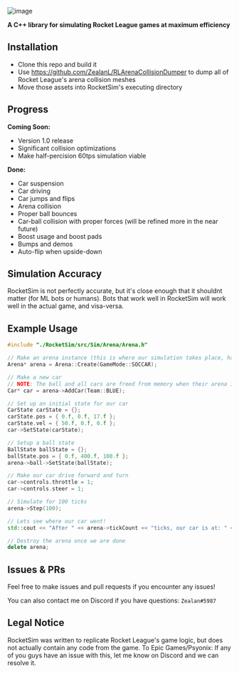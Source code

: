 ![image](https://user-images.githubusercontent.com/36944229/219303954-7267bce1-b7c5-4f15-881c-b9545512e65b.png)

**A C++ library for simulating Rocket League games at maximum efficiency**

## Installation
- Clone this repo and build it
- Use https://github.com/ZealanL/RLArenaCollisionDumper to dump all of Rocket League's arena collision meshes
- Move those assets into RocketSim's executing directory

## Progress
**Coming Soon:**
- Version 1.0 release
- Significant collision optimizations
- Make half-percision 60tps simulation viable

**Done:**
- Car suspension
- Car driving
- Car jumps and flips
- Arena collision
- Proper ball bounces
- Car-ball collision with proper forces (will be refined more in the near future)
- Boost usage and boost pads
- Bumps and demos
- Auto-flip when upside-down

## Simulation Accuracy
RocketSim is not perfectly accurate, but it's close enough that it shouldnt matter (for ML bots or humans).
Bots that work well in RocketSim will work well in the actual game, and visa-versa.

## Example Usage
```cpp
#include "./RocketSim/src/Sim/Arena/Arena.h"

// Make an arena instance (this is where our simulation takes place, has its own btDynamicsWorld instance)
Arena* arena = Arena::Create(GameMode::SOCCAR);

// Make a new car
// NOTE: The ball and all cars are freed from memory when their arena is deconstructed, you don't need to do it yourself
Car* car = arena->AddCar(Team::BLUE);

// Set up an initial state for our car
CarState carState = {};
carState.pos = { 0.f, 0.f, 17.f };
carState.vel = { 50.f, 0.f, 0.f };
car->SetState(carState);

// Setup a ball state
BallState ballState = {};
ballState.pos = { 0.f, 400.f, 100.f };
arena->ball->SetState(ballState);

// Make our car drive forward and turn
car->controls.throttle = 1;
car->controls.steer = 1;

// Simulate for 100 ticks
arena->Step(100);

// Lets see where our car went!
std::cout << "After " << arena->tickCount << "ticks, our car is at: " << car->GetState().pos << std::endl;

// Destroy the arena once we are done
delete arena;
```

## Issues & PRs
Feel free to make issues and pull requests if you encounter any issues!

You can also contact me on Discord if you have questions: `Zealan#5987`

## Legal Notice
RocketSim was written to replicate Rocket League's game logic, but does not actually contain any code from the game.
To Epic Games/Psyonix: If any of you guys have an issue with this, let me know on Discord and we can resolve it.
